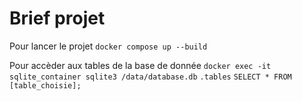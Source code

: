 # Brief projet

Pour lancer le projet
``docker compose up --build``

Pour accèder aux tables de la base de donnée
``docker exec -it sqlite_container sqlite3 /data/database.db`` 
``.tables`` 
``SELECT * FROM [table_choisie];`` 
